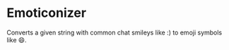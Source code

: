 Emoticonizer
============

Converts a given string with common chat smileys like :) to emoji symbols like 😄.